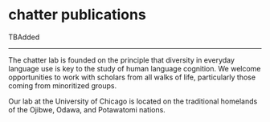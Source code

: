 # chatter publications


TBAdded

----
The chatter lab is founded on the principle that diversity in everyday language use is key to the study of human language cognition. We welcome opportunities to work with scholars from all walks of life, particularly those coming from minoritized groups.

Our lab at the University of Chicago is located on the traditional homelands of the Ojibwe, Odawa, and Potawatomi nations.